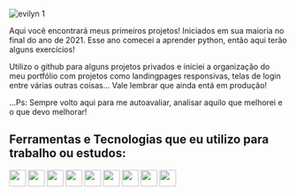 
![evilyn 1](https://github.com/evilyn-araujo/evilyn-araujo/assets/77305238/a6fcba2c-df1e-4eda-96e8-487c37c1e469)
<p>Aqui você encontrará meus primeiros projetos! Iniciados em sua maioria no final do ano de 2021.
Esse ano comecei a aprender python, então aqui terão alguns exercícios!</p>

<p>Utilizo o github para alguns projetos privados e iniciei a organização do meu portfólio com projetos como landingpages responsivas, telas de login entre várias outras coisas... Vale lembrar que ainda entá em produção!</p>
<p>...Ps: Sempre volto aqui para me autoavaliar, analisar aquilo que melhorei e o que devo melhorar!</p>

## Ferramentas e Tecnologias que eu utilizo para trabalho ou estudos:
<div width="100%" display="flex" padding="5rem">
<img height="30px" width="30px" src="https://cdn.jsdelivr.net/gh/devicons/devicon/icons/nodejs/nodejs-original.svg" />  
<img height="30px" width="30px" src="https://cdn.jsdelivr.net/gh/devicons/devicon/icons/react/react-original.svg" />
<img height="30px" width="30px" src="https://cdn.jsdelivr.net/gh/devicons/devicon/icons/javascript/javascript-original.svg" />
<img height="30px" width="30px" src="https://cdn.jsdelivr.net/gh/devicons/devicon/icons/typescript/typescript-original.svg" />
<img height="30px" width="30px" src="https://cdn.jsdelivr.net/gh/devicons/devicon/icons/linux/linux-original.svg" />
<img height="30px" width="30px" src="https://cdn.jsdelivr.net/gh/devicons/devicon/icons/python/python-original.svg" />
<img height="30px" width="30px"src="https://cdn.jsdelivr.net/gh/devicons/devicon/icons/markdown/markdown-original.svg" />
<img height="30px" width="30px" src="https://cdn.jsdelivr.net/gh/devicons/devicon/icons/bootstrap/bootstrap-original.svg" />
<img height="30px" width="30px" src="https://cdn.jsdelivr.net/gh/devicons/devicon/icons/sass/sass-original.svg" />         
</div>
